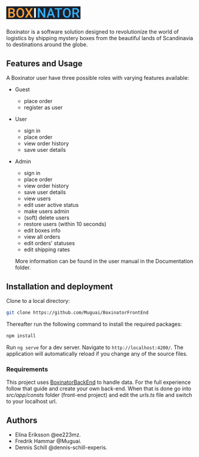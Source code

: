 # <img width="198" alt="Boxinator" src="https://github.com/Muguai/BoxinatorFrontEnd/blob/main/src/assets/img/logo.png">
Boxinator is a software solution designed to revolutionize the world of logistics by shipping mystery boxes from the beautiful lands of Scandinavia to destinations around the globe.

## Features and Usage
A Boxinator user have three possible roles with varying features available:
- Guest
    - place order
    - register as user
- User
    - sign in
    - place order
    - view order history
    - save user details
- Admin
    - sign in
    - place order
    - view order history
    - save user details
    - view users
    - edit user active status
    - make users admin
    - (soft) delete users
    - restore users (within 10 seconds)
    - edit boxes info
    - view all orders
    - edit orders' statuses
    - edit shipping rates
 
  More information can be found in the user manual in the Documentation folder.

## Installation and deployment
Clone to a local directory:  
```bash
git clone https://github.com/Muguai/BoxinatorFrontEnd
```

Thereafter run the following command to install the required packages:
```bash
npm install
```

Run `ng serve` for a dev server. Navigate to `http://localhost:4200/`. The application will automatically reload if you change any of the source files.

### Requirements
This project uses [BoxinatorBackEnd](https://github.com/dennis-schill-experis/BoxinatorBackEnd) to handle data. For the full experience follow that guide and create your own back-end. When that is done go into *src/app/consts* folder (front-end project) and edit the *urls.ts* file and switch to your localhost url.

## Authors
- Elina Eriksson @ee223mz.
- Fredrik Hammar @Muguai.
- Dennis Schill @dennis-schill-experis.

